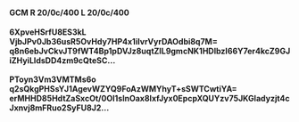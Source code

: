 #### GCM R 20/0c/400 L 20/0c/400
**6XpveHSrfU8ES3kL**<br/>**VjbJPv0Jb36usR5OvHdy7HP4x1iIvrVyrDAOdbi8q7M=**<br/>**q8n6ebJvCkvJT9fWT4Bp1pDVJz8uqtZIL9gmcNK1HDlbzl66Y7er4kcZ9GJiZHyiLldsDD4zm9cQteSC...**<br/><br/>
**PToyn3Vm3VMTMs6o**<br/>**q2sQkgPHSsYJ1AgevWZYQ9FoAzWMYhyT+sSWTCwtiYA=**<br/>**erMHHD85HdtZaSxcOt/0Ol1slnOax8lxfJyx0EpcpXQUYzv75JKGladyzjt4cJxnvj8mFRuo2SyFU8J2...**